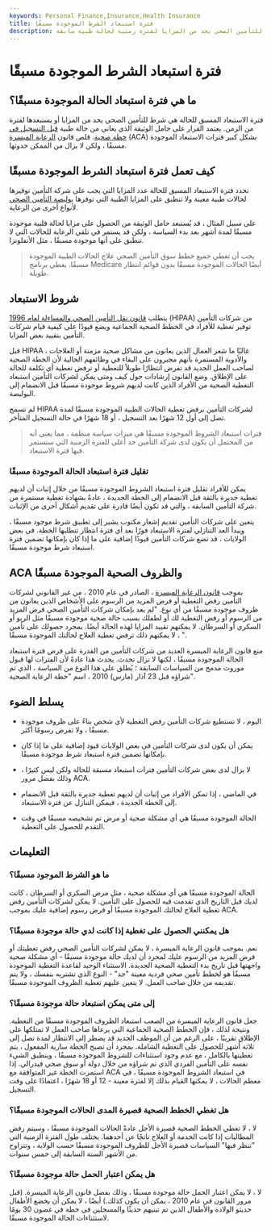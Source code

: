 ```yaml
---
keywords: Personal Finance,Insurance,Health Insurance
title: فترة استبعاد الشرط الموجودة مسبقًا
description: فترة الاستبعاد المسبق للحالة هي شرط للتأمين الصحي يحد من المزايا لفترة زمنية لحالة طبية سابقة.
---
```


# فترة استبعاد الشرط الموجودة مسبقًا
## ما هي فترة استبعاد الحالة الموجودة مسبقًا؟

فترة الاستبعاد المسبق للحالة هي شرط للتأمين الصحي يحد من المزايا أو يستبعدها لفترة من الزمن. يعتمد القرار على حامل الوثيقة الذي يعاني من حالة طبية [قبل التسجيل في خطة صحية](/preexisting_condition). قلص قانون [الرعاية الميسرة](/affordable-care-act) (ACA) بشكل كبير فترات الاستبعاد الموجودة مسبقًا ، ولكن لا يزال من الممكن حدوثها.

## كيف تعمل فترة استبعاد الشرط الموجودة مسبقًا

تحدد فترة الاستبعاد المسبق للحالة عدد المزايا التي يجب على شركة التأمين توفيرها لحالات طبية معينة ولا تنطبق على المزايا الطبية التي توفرها [بوليصة التأمين الصحي](/healthinsurance) لأنواع أخرى من الرعاية.

على سبيل المثال ، قد يُستبعد حامل الوثيقة من الحصول على مزايا لحالة قلبية موجودة مسبقًا لمدة أشهر بعد بدء السياسة ، ولكن قد يستمر في تلقي الرعاية للحالات التي لا تنطبق على أنها موجودة مسبقًا ، مثل الأنفلونزا.

> يجب أن تغطي جميع خطط سوق التأمين الصحي علاج الحالات الطبية الموجودة مسبقًا. يغطي برنامج Medicare أيضًا الحالات الموجودة مسبقًا بدون قوائم انتظار طويلة.

>

>

>

## شروط الاستبعاد

يتطلب [قانون نقل التأمين الصحي والمساءلة لعام 1996](/hipaa) (HIPAA) من شركات التأمين توفير تغطية للأفراد في الخطط الصحية الجماعية ويضع قيودًا على كيفية قيام شركات التأمين بتقييد بعض المزايا.

قبل HIPAA ، غالبًا ما شعر العمال الذين يعانون من مشاكل صحية مزمنة أو العلاجات والأدوية المستمرة بأنهم مجبرون على البقاء في وظائفهم الحالية لأن الخطة الصحية لصاحب العمل الجديد قد تفرض انتظارًا طويلاً للتغطية أو ترفض تغطية أي تكلفة للحالة على الإطلاق. وضع القانون إرشادات حول كيف ومتى يمكن لشركات التأمين استبعاد التغطية الصحية من الأفراد الذين كانت لديهم شروط موجودة مسبقًا قبل الانضمام إلى البوليصة.

لم تسمح HIPAA لشركات التأمين برفض تغطية الحالات الطبية الموجودة مسبقًا لمدة تصل إلى أول 12 شهرًا بعد التسجيل ، أو 18 شهرًا في حالة التسجيل المتأخر.

> فترات استبعاد الشروط الموجودة مسبقًا هي ميزات سياسة منظمة ، مما يعني أنه من المحتمل أن يكون لدى شركة التأمين حد أعلى للفترة الزمنية التي ستستمر فيها فترة الاستبعاد.

>

### تقليل فترة استبعاد الحالة الموجودة مسبقًا

يمكن للأفراد تقليل فترة استبعاد الشروط الموجودة مسبقًا من خلال إثبات أن لديهم تغطية جديرة بالثقة قبل الانضمام إلى الخطة الجديدة ، عادةً بشهادة تغطية مستمرة من شركة التأمين السابقة ، والتي قد تكون أيضًا قادرة على تقديم أشكال أخرى من الإثبات.

يتعين على شركات التأمين تقديم إشعار مكتوب يشير إلى تطبيق شرط موجود مسبقًا ، ويبدأ العد التنازلي لفترة الاستبعاد فورًا بعد أي فترة انتظار تتطلبها الخطة. في بعض الولايات ، قد تضع شركات التأمين قيودًا إضافية على ما إذا كان بإمكانها تضمين فترة استبعاد شرط موجودة مسبقًا.

## ACA والظروف الصحية الموجودة مسبقًا

بموجب [قانون الرعاية الميسرة](/affordable-care-act) ، الصادر في عام 2010 ، من غير القانوني لشركات التأمين رفض التغطية أو فرض المزيد من الرسوم على الأشخاص الذين يعانون من ظروف موجودة مسبقًا من أي نوع. "لم يعد بإمكان شركات التأمين الصحي فرض المزيد من الرسوم أو رفض التغطية لك أو لطفلك بسبب حالة صحية موجودة مسبقًا مثل الربو أو السكري أو السرطان. لا يمكنهم تقييد المزايا لهذه الحالة أيضًا. بمجرد حصولك على تأمين ، لا يمكنهم ذلك ترفض تغطية العلاج لحالتك الموجودة مسبقًا ".

منع قانون الرعاية الميسرة العديد من شركات التأمين من القدرة على فرض فترة استبعاد الحالة الموجودة مسبقًا ، لكنها لا تزال تحدث. يحدث هذا عادةً لأن الفترات لها قبول موروث مدمج من السياسات السابقة ؛ يُطلق على هذا النوع من السياسة ، الذي تم شراؤه قبل 23 آذار (مارس) 2010 ، اسم "خطة الرعاية الصحية".

## يسلط الضوء

- اليوم ، لا تستطيع شركات التأمين رفض التغطية لأي شخص بناءً على ظروف موجودة مسبقًا ، ولا تفرض رسومًا أكثر.

- يمكن أن يكون لدى شركات التأمين في بعض الولايات قيود إضافية على ما إذا كان بإمكانها تضمين فترة استبعاد شرط موجودة مسبقًا.

- لا يزال لدى بعض شركات التأمين فترات استبعاد مسبقة للحالة ولكن ليس كثيرًا ، وذلك بفضل مرور ACA.

- في الماضي ، إذا تمكن الأفراد من إثبات أن لديهم تغطية جديرة بالثقة قبل الانضمام إلى الخطة الجديدة ، فيمكن التنازل عن فترة الاستبعاد.

- الحالة الموجودة مسبقًا هي أي مشكلة صحية أو مرض تم تشخيصه مسبقًا في وقت التقدم للحصول على التغطية.

## التعليمات

### ما هو الشرط الموجود مسبقًا؟

الحالة الموجودة مسبقًا هي أي مشكلة صحية ، مثل مرض السكري أو السرطان ، كانت لديك قبل التاريخ الذي تقدمت فيه للحصول على التأمين. لا يمكن لشركات التأمين رفض تغطية العلاج لحالتك الموجودة مسبقًا أو فرض رسوم إضافية عليك بموجب ACA.

### هل يمكنني الحصول على تغطية إذا كانت لدي حالة موجودة مسبقًا؟

نعم. بموجب قانون الرعاية الميسرة ، لا يمكن لشركات التأمين الصحي رفض تغطيتك أو فرض المزيد من الرسوم عليك لمجرد أن لديك حالة موجودة مسبقًا - أي مشكلة صحية واجهتها قبل تاريخ بدء التغطية الصحية الجديدة. الاستثناء الوحيد لقاعدة التغطية الموجودة مسبقًا هو لخطط تأمين صحي فردية معينة "جد" - النوع الذي تشتريه بنفسك ، ولا يتم تقديمه من خلال صاحب العمل. لا يتعين عليهم تغطية الظروف الموجودة مسبقًا.

### إلى متى يمكن استبعاد حالة موجودة مسبقًا؟

جعل قانون الرعاية الميسرة من الصعب استبعاد الظروف الموجودة مسبقًا من التغطية. ونتيجة لذلك ، فإن الخطط الصحية الجماعية التي يرعاها صاحب العمل لا تمتلكها على الإطلاق تقريبًا ، على الرغم من أن الموظف الجديد قد يضطر إلى الانتظار لمدة تصل إلى ثلاثة أشهر للحصول على التغطية الشاملة. بمجرد أن تصبح الخطة سارية المفعول ، يتم تغطيتها بالكامل ، مع عدم وجود استثناءات للشروط الموجودة مسبقًا ، وينطبق الشيء نفسه على التأمين الفردي الذي تم شراؤه من خلال دولة أو سوق صحي فيدرالي. إذا استمرت الخطة غير المتوافقة مع ACA في استبعاد الشروط الموجودة مسبقًا ، في معظم الحالات ، لا يمكنها القيام بذلك إلا لفترة معينة - 12 أو 18 شهرًا ، اعتمادًا على وقت التسجيل.

### هل تغطي الخطط الصحية قصيرة المدى الحالات الموجودة مسبقًا؟

لا ، لا تغطي الخطط الصحية قصيرة الأجل عادةً الحالات الموجودة مسبقًا ، وسيتم رفض المطالبات إذا كانت الخدمة أو العلاج ناتجًا عن أحدهما. يختلف طول الفترة الزمنية التي "تنظر فيها" السياسات قصيرة الأجل للظروف الموجودة مسبقًا حسب الولاية ، وتتراوح من الأشهر الستة السابقة إلى خمس سنوات.

### هل يمكن اعتبار الحمل حالة موجودة مسبقًا؟

لا ، لا يمكن اعتبار الحمل حالة موجودة مسبقًا ، وذلك بفضل قانون الرعاية الميسرة. (قبل مرور القانون في عام 2010 ، يمكن أن يكون كذلك.) أيضًا ، لا يمكن أن يخضع الأطفال حديثو الولادة والأطفال الذين تم تبنيهم حديثًا والمسجلين في خطة في غضون 30 يومًا لاستثناءات الحالة الموجودة مسبقًا.

